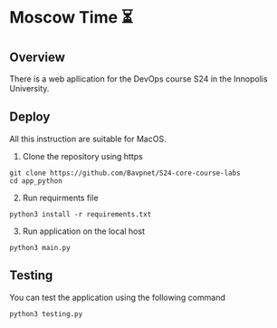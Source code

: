 # Moscow Time ⏳

## Overview
 There is  a web apllication for the DevOps course S24 in the Innopolis University.
 
## Deploy

All this instruction are suitable for MacOS.

1. Clone the repository using https

```
git clone https://github.com/Bavpnet/S24-core-course-labs
cd app_python
```

2. Run requirments file

```
python3 install -r requirements.txt
```
3. Run application on the local host 

```
python3 main.py
```

## Testing

You can test the application using the following command

```
python3 testing.py
```
